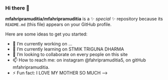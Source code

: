 ### Hi there 👋


**mfahripramuditia/mfahripramuditia** is a ✨ _special_ ✨ repository because its `README.md` (this file) appears on your GitHub profile.

Here are some ideas to get you started:

- 🔭 I’m currently working on ...
- 🌱 I’m currently learning on STMIK TRIGUNA DHARMA
- 👯 I’m looking to collaborate on every people on this site
- 📫 How to reach me: on instagram @fahripramuditia5, on gitHub mfahripramuditia.
- ⚡ Fun fact: I LOVE MY MOTHER SO MUCH
-->
